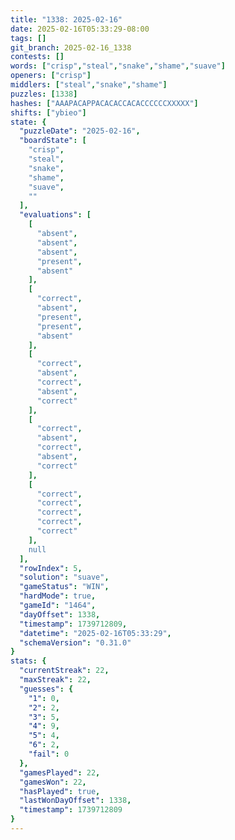 ```yaml
---
title: "1338: 2025-02-16"
date: 2025-02-16T05:33:29-08:00
tags: []
git_branch: 2025-02-16_1338
contests: []
words: ["crisp","steal","snake","shame","suave"]
openers: ["crisp"]
middlers: ["steal","snake","shame"]
puzzles: [1338]
hashes: ["AAAPACAPPACACACCACACCCCCCXXXXX"]
shifts: ["ybieo"]
state: {
  "puzzleDate": "2025-02-16",
  "boardState": [
    "crisp",
    "steal",
    "snake",
    "shame",
    "suave",
    ""
  ],
  "evaluations": [
    [
      "absent",
      "absent",
      "absent",
      "present",
      "absent"
    ],
    [
      "correct",
      "absent",
      "present",
      "present",
      "absent"
    ],
    [
      "correct",
      "absent",
      "correct",
      "absent",
      "correct"
    ],
    [
      "correct",
      "absent",
      "correct",
      "absent",
      "correct"
    ],
    [
      "correct",
      "correct",
      "correct",
      "correct",
      "correct"
    ],
    null
  ],
  "rowIndex": 5,
  "solution": "suave",
  "gameStatus": "WIN",
  "hardMode": true,
  "gameId": "1464",
  "dayOffset": 1338,
  "timestamp": 1739712809,
  "datetime": "2025-02-16T05:33:29",
  "schemaVersion": "0.31.0"
}
stats: {
  "currentStreak": 22,
  "maxStreak": 22,
  "guesses": {
    "1": 0,
    "2": 2,
    "3": 5,
    "4": 9,
    "5": 4,
    "6": 2,
    "fail": 0
  },
  "gamesPlayed": 22,
  "gamesWon": 22,
  "hasPlayed": true,
  "lastWonDayOffset": 1338,
  "timestamp": 1739712809
}
---
```

<!-- more -->
